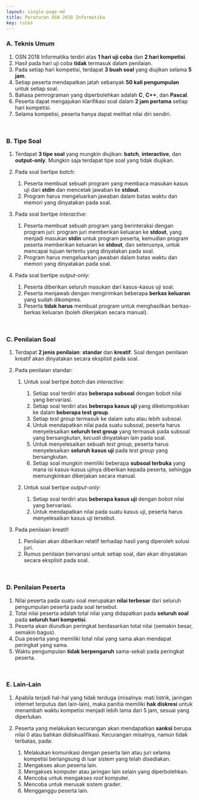 ```yaml
---
layout: single-page-md
title: Peraturan OSN 2018 Informatika
key: rules
---
```


### A. Teknis Umum

1. OSN 2018 Informatika terdiri atas **1 hari uji coba** dan **2 hari kompetisi**.
1. Hasil pada hari uji coba **tidak** termasuk dalam penilaian.
1. Pada setiap hari kompetisi, terdapat **3 buah soal** yang diujikan selama **5 jam**.
1. Setiap peserta mendapatkan jatah sebanyak **50 kali pengumpulan** untuk setiap soal.
1. Bahasa pemrograman yang diperbolehkan adalah **C**, **C++**, dan **Pascal**.
1. Peserta dapat mengajukan klarifikasi soal dalam **2 jam pertama** setiap hari kompetisi.
1. Selama kompetisi, peserta hanya dapat melihat nilai diri sendiri.

<br>

### B. Tipe Soal

1. Terdapat **3 tipe soal** yang mungkin diujikan: **batch**, **interactive**, dan **output-only**. Mungkin saja terdapat tipe soal yang tidak diujikan.

1. Pada soal bertipe *batch*:
   1. Peserta membuat sebuah program yang membaca masukan kasus uji dari **stdin** dan mencetak jawaban ke **stdout**.
   1. Program harus mengeluarkan jawaban dalam batas waktu dan memori yang dinyatakan pada soal.

1. Pada soal bertipe *interactive*:
   1. Peserta membuat sebuah program yang berinteraksi dengan program juri: program juri memberikan keluaran ke **stdout**, yang menjadi masukan **stdin** untuk program peserta, kemudian program peserta memberikan keluaran ke **stdout**, dan seterusnya, untuk mencapai tujuan tertentu yang dinyatakan pada soal.
   1. Program harus mengeluarkan jawaban dalam batas waktu dan memori yang dinyatakan pada soal.

1. Pada soal bertipe *output-only*:
   1. Peserta diberikan seluruh masukan dari kasus-kasus uji soal.
   1. Peserta menjawab dengan mengirimkan beberapa **berkas keluaran** yang sudah dikompres.
   1. Peserta **tidak harus** membuat program untuk menghasilkan berkas-berkas keluaran (boleh dikerjakan secara manual).

<br>

### C. Penilaian Soal

1. Terdapat **2 jenis penilaian**: **standar** dan **kreatif**. Soal dengan penilaian kreatif akan dinyatakan secara eksplisit pada soal.

1. Pada penilaian standar:
   1. Untuk soal bertipe *batch* dan *interactive*:
      1. Setiap soal terdiri atas **beberapa subsoal** dengan bobot nilai yang bervariasi.
      1. Setiap soal terdiri atas **beberapa kasus uji** yang dikelompokkan ke dalam **beberapa test group**.
      1. Setiap *test group* termasuk ke dalam satu atau lebih subsoal.
      1. Untuk mendapatkan nilai pada suatu subsoal, peserta harus menyelesaikan **seluruh test group** yang termasuk pada subsoal yang bersangkutan, _kecuali_ dinyatakan lain pada soal.
      1. Untuk menyelesaikan sebuah *test group*, peserta harus menyelesaikan **seluruh kasus uji** pada *test group* yang bersangkutan.
      1. Setiap soal mungkin memiliki beberapa **subsoal terbuka** yang mana isi kasus-kasus ujinya diberikan kepada peserta, sehingga memungkinkan dikerjakan secara manual.

   1. Untuk soal bertipe *output-only*:
      1. Setiap soal terdiri atas **beberapa kasus uji** dengan bobot nilai yang bervariasi.
      1. Untuk mendapatkan nilai pada suatu kasus uji, peserta harus menyelesaikan kasus uji tersebut.

1. Pada penilaian kreatif:
   1. Penilaian akan diberikan relatif terhadap hasil yang diperoleh solusi juri.
   1. Rumus penilaian bervariasi untuk setiap soal, dan akan dinyatakan secara eksplisit pada soal.

<br>

### D. Penilaian Peserta

1. Nilai peserta pada suatu soal merupakan **nilai terbesar** dari seluruh pengumpulan peserta pada soal tersebut.
1. Total nilai peserta adalah total nilai yang didapatkan pada **seluruh soal** pada **seluruh hari kompetisi**.
1. Peserta akan diurutkan peringkat berdasarkan total nilai (semakin besar, semakin bagus).
1. Dua peserta yang memiliki total nilai yang sama akan mendapat peringkat yang sama.
1. Waktu pengumpulan **tidak berpengaruh** sama-sekali pada peringkat peserta.

<br>

### E. Lain-Lain

1. Apabila terjadi hal-hal yang tidak terduga (misalnya: mati listrik, jaringan internet terputus dan lain-lain), maka panitia memiliki **hak diskresi** untuk menambah waktu kompetisi menjadi lebih lama dari 5 jam, sesuai yang diperlukan.

1. Peserta yang melakukan kecurangan akan mendapatkan **sanksi** berupa nilai 0 atau bahkan didiskualifikasi. Kecurangan misalnya, namun tidak terbatas, pada:
   1. Melakukan komunikasi dengan peserta lain atau juri selama kompetisi berlangsung di luar sistem yang telah disediakan.
   1. Mengakses akun peserta lain.
   1. Mengakses komputer atau jaringan lain selain yang diperbolehkan.
   1. Mencoba untuk mengakses *root* komputer.
   1. Mencoba untuk merusak sistem grader.
   1. Mengganggu peserta lain.
